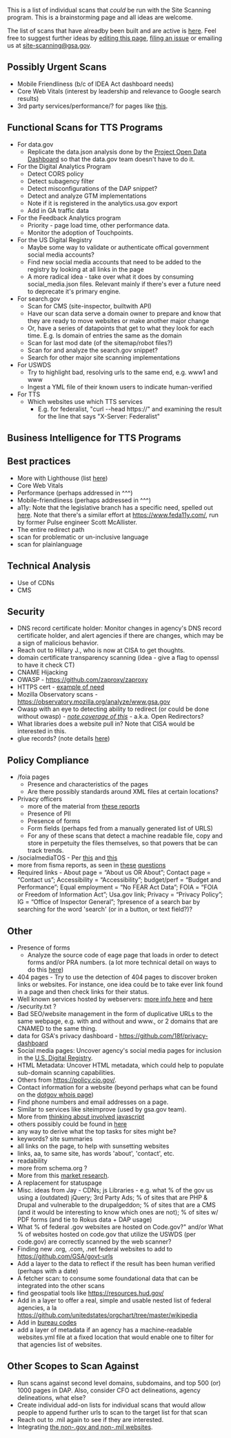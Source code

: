 This is a list of individual scans that _could_ be run with the Site Scanning program.  This is a brainstorming page and all ideas are welcome.  

The list of scans that have alreadby been built and are active is [here](/scans#README).  Feel free to suggest further ideas by [editing this page](https://github.com/18F/site-scanning-documentation/edit/master/scans/candidate-scans.md), [filing an issue](https://github.com/18F/site-scanning/issues) or emailing us at site-scanning@gsa.gov.      

## Possibly Urgent Scans
* Mobile Friendliness (b/c of IDEA Act dashboard needs) 
* Core Web Vitals (interest by leadership and relevance to Google search results)
* 3rd party services/performance/? for pages like [this](https://www.performance.gov/cx/dashboard/va/vha/).


## Functional Scans for TTS Programs

* For data.gov
  * Replicate the data.json analysis done by the [Project Open Data Dashboard](https://labs.data.gov/dashboard/offices/qa) so that the data.gov team doesn't have to do it.   
* For the Digital Analytics Program
  * Detect CORS policy
  * Detect subagency filter
  * Detect misconfigurations of the DAP snippet?  
  * Detect and analyze GTM implementations
  * Note if it is registered in the analytics.usa.gov export 
  * Add in GA traffic data 
* For the Feedback Analytics program
  * Priority - page load time, other performance data.
  * Monitor the adoption of Touchpoints.
* For the US Digital Registry
  * Maybe some way to validate or authenticate offical government social media accounts? 
  * Find new social media accounts that need to be added to the registry by looking at all links in the page
  * A more radical idea - take over what it does by consuming social_media.json files.  Relevant mainly if there's ever a future need to deprecate it's primary engine.  
* For search.gov
  * Scan for CMS (site-inspector, builtwith API)
  * Have our scan data serve a domain owner to prepare and know that they are ready to move websites or make another major change
  * Or, have a series of datapoints that get to what they look for each time.  E.g. Is domain of entries the same as the domain 
  * Scan for last mod date (of the sitemap/robot files?)
  * Scan for and analyze the search.gov snippet? 
  * Search for other major site scanning implementations 
* For USWDS 
  * Try to highlight bad, resolving urls to the same end, e.g. www1 and www
  * Ingest a YML file of their known users to indicate human-verified
* For TTS
  * Which websites use which TTS services
    * E.g. for federalist, "curl --head https://<URL>" and examining the result for the line that says "X-Server: Federalist"


## Business Intelligence for TTS Programs

## Best practices
* More with Lighthouse (list [here](/scans/live/lighthouse.md#details))
* Core Web Vitals
* Performance (perhaps addressed in ^^^) 
* Mobile-friendliness (perhaps addressed in ^^^) 
* a11y: Note that the legislative branch has a specific need, spelled out [here](https://www.congress.gov/bill/116th-congress/house-resolution/756/text#toc-HCE76E2BE29E84D5D8C2611BE41C479D0).  Note that there's a similar effort at 
https://www.feda11y.com/, run by former Pulse engineer Scott McAllister.  
* The entire redirect path 
* scan for problematic or un-inclusive language
* scan for plainlanguage


## Technical Analysis
* Use of CDNs
* CMS


## Security
* DNS record certificate holder: Monitor changes in agency's DNS record certificate holder, and alert agencies if there are changes, which may be a sign of malicious behavior. 
* Reach out to Hillary J., who is now at CISA to get thoughts.  
* domain certificate transparency scanning (idea -  give a flag to openssl to have it check CT)
* CNAME Hijacking 
* OWASP - https://github.com/zaproxy/zaproxy
* HTTPS cert - [example of need](https://www.bloomberg.com/news/articles/2019-12-09/federal-regulations-website-goes-dark-blocking-public-input)
* Mozilla Observatory scans - https://observatory.mozilla.org/analyze/www.gsa.gov
* Owasp with an eye to detecting ability to redirect (or could be done without owasp) - _[note coverage of this](https://gizmodo.com/a-year-later-u-s-government-websites-are-still-redire-1835336087)_ - a.k.a. Open Redirectors?
* What libraries does a website pull in?  Note that CISA would be interested in this.  
* glue records?  (note details [here](https://groups.google.com/u/1/a/gsa.gov/g/spotlight/c/b3Kkla4qrbA))


## Policy Compliance
* /foia pages
  * Presence and characteristics of the pages
  * Are there possibly standards around XML files at certain locations?
* Privacy officers
  * more of the material from [these reports](https://www.dhs.gov/sites/default/files/publications/FY%202018%20SAOP%20FISMA%20Metrics-508c.pdf)
  * Presence of PII
  * Presence of forms 
  * Form fields (perhaps fed from a manually generated list of URLS)
  * For any of these scans that detect a machine readable file, copy and store in perpetuity the files themselves, so that powers that be can track trends.  
* /socialmediaTOS - Per [this](https://digital.gov/resources/federal-compatible-terms-of-service-agreements/#for-federal-agency-points-of-contact) and [this](https://www.whitehouse.gov/sites/whitehouse.gov/files/omb/memoranda/2013/m-13-10.pdf)
* more from fisma reports, as seen in [these](https://www.dhs.gov/sites/default/files/publications/FY%202018%20SAOP%20FISMA%20Metrics-508c.pdf) [questions](https://www.dhs.gov/publication/fy18-fisma-documents)
* Required links -  About page = “About us OR About”; Contact page = “Contact us”; Accessibility = “Accessibility”; budget/perf = “Budget and Performance”; Equal employment = “No FEAR Act Data”; FOIA = “FOIA or Freedom of Information Act”; Usa.gov link; Privacy = “Privacy Policy”;  IG = “Office of Inspector General”; ?presence of a search bar by searching for the word 'search' (or in a button, or text field?)?

## Other
* Presence of forms
  * Analyze the source code of eage page that loads in order to detect forms and/or PRA numbers.  (a lot more technical detail on ways to do this [here](https://github.com/18F/Spotlight/issues/438))
* 404 pages - Try to use the detection of 404 pages to discover broken links or websites.  For instance, one idea could be to take ever link found in a page and then check links for their status.  
* Well known services hosted by webservers:  [more info here](https://en.wikipedia.org/wiki/List_of_/.well-known/_services_offered_by_webservers) and [here](https://www.iana.org/assignments/well-known-uris/well-known-uris.xhtml)
* /security.txt ?
* Bad SEO/website management in the form of duplicative URLs to the same webpage, e.g. with and without and www., or 2 domains that are CNAMED to the same thing.  
* data for GSA's privacy dashboard - https://github.com/18f/privacy-dashboard
* Social media pages: Uncover agency's social media pages for inclusion in the [U.S. Digital Registry](https://digital.gov/services/u-s-digital-registry/).
* HTML Metadata: Uncover HTML metadata, which could help to populate sub-domain scanning capabilities.
* Others from https://policy.cio.gov/.
* Contact information for a website (beyond perhaps what can be found on the [dotgov whois page](https://domains.dotgov.gov/dotgov-web/registration/whois.xhtml))
* Find phone numbers and email addresses on a page.
* Similar to services like siteimprove (used by gsa.gov team). 
* More from [thinking about involved javascript](https://timkadlec.com/remembers/2020-04-21-the-cost-of-javascript-frameworks/)
* others possibly could be found in [here](https://github.com/ombegov/policy-v2)
* any way to derive what the top tasks for sites might be?
* keywords? site summaries 
* all links on the page, to help with sunsetting websites
* links, aa, to same site, has words 'about', 'contact', etc.
* readability
* more from schema.org ?
* More from this [market research](https://docs.google.com/document/d/1hzNRRPL1SiJmw4EpTgXjtaPePnGZ0EFNPRyIWUxV6_Y/edit?pli=1).
* A replacement for statuspage
* Misc. ideas from Jay  -  CDNs; js Libraries - e.g. what % of the gov us using a (outdated) jQuery; 3rd Party Ads; % of sites that are PHP & Drupal and vulnerable to the drupalgeddon; % of sites that are a CMS (and it would be interesting to know which ones are not); % of sites w/ PDF forms (and tie to Rokus data + DAP usage)
* What % of federal .gov websites are hosted on Code.gov?" and/or What % of websites hosted on code.gov that utilize the USWDS (per code.gov) are correctly scanned by the web scanner?
* Finding new .org, .com, .net federal websites to add to https://github.com/GSA/govt-urls
* Add a layer to the data to reflect if the result has been human verified (perhaps with a date)
* A fetcher scan: to consume some foundational data that can be integrated into the other scans
* find geospatial tools like https://resources.hud.gov/
* Add in a layer to offer a real, simple and usable nested list of federal agencies, a la https://github.com/unitedstates/orgchart/tree/master/wikipedia
* Add in [bureau codes](https://resources.data.gov/resources/dcat-us/#bureauCode) 
* add a layer of metadata if an agency has a machine-readable websites.yml file at a fixed location that would enable one to filter for that agencies list of websites.

## Other Scopes to Scan Against
* Run scans against second level domains, subdomains, and top 500 (or) 1000 pages in DAP.  Also, consider CFO act delineations, agency delineations, what else?
* Create individual add-on lists for individual scans that would allow people to append further urls to scan to the target list for that scan 
* Reach out to .mil again to see if they are interested.  
* Integrating [the non-.gov and non-.mil websites](https://github.com/GSA/govt-urls/blob/master/2_govt_urls_federal_only.csv).
